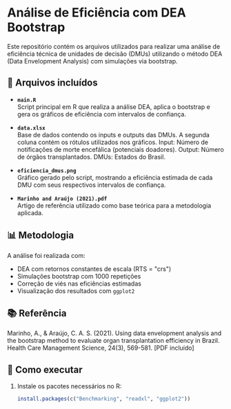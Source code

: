 # Análise de Eficiência com DEA Bootstrap

Este repositório contém os arquivos utilizados para realizar uma análise de eficiência técnica de unidades de decisão (DMUs) utilizando o método DEA (Data Envelopment Analysis) com simulações via bootstrap.

## 📂 Arquivos incluídos

- **`main.R`**  
  Script principal em R que realiza a análise DEA, aplica o bootstrap e gera os gráficos de eficiência com intervalos de confiança.

- **`data.xlsx`**  
  Base de dados contendo os inputs e outputs das DMUs. A segunda coluna contém os rótulos utilizados nos gráficos.
  Input: Número de notificações de morte encefálica (potenciais doadores).
  Output: Número de órgãos transplantados.
  DMUs: Estados do Brasil.

- **`eficiencia_dmus.png`**  
  Gráfico gerado pelo script, mostrando a eficiência estimada de cada DMU com seus respectivos intervalos de confiança.

- **`Marinho and Araújo (2021).pdf`**  
  Artigo de referência utilizado como base teórica para a metodologia aplicada.

## 📊 Metodologia

A análise foi realizada com:

- DEA com retornos constantes de escala (RTS = "crs")
- Simulações bootstrap com 1000 repetições
- Correção de viés nas eficiências estimadas
- Visualização dos resultados com `ggplot2`

## 📚 Referência

Marinho, A., & Araújo, C. A. S. (2021). Using data envelopment analysis and the bootstrap method to evaluate organ transplantation efficiency in Brazil. Health Care Management Science, 24(3), 569-581. [PDF incluído]

## 🚀 Como executar

1. Instale os pacotes necessários no R:
   ```r
   install.packages(c("Benchmarking", "readxl", "ggplot2"))
